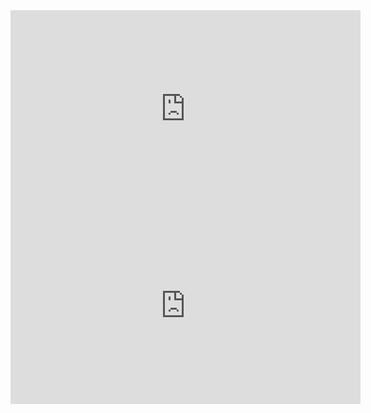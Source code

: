 <div class="embed-responsive embed-responsive-16by9">	
  <iframe width="560" height="315" src="https://www.youtube.com/embed/9owrC8qw5EA" frameborder="0" allow="autoplay; encrypted-media" allowfullscreen></iframe>
  <iframe width="560" height="315" src="https://www.youtube.com/embed/Gz3P-YssQzk" frameborder="0" allow="autoplay; encrypted-media" allowfullscreen></iframe>
</div>
